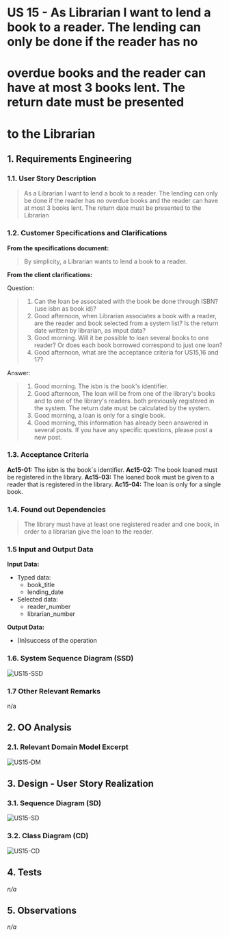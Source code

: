 # US 15 - As Librarian I want to lend a book to a reader. The lending can only be done if the reader has no
# overdue books and the reader can have at most 3 books lent. The return date must be presented
# to the Librarian

## 1. Requirements Engineering

### 1.1. User Story Description

>As a Librarian I want to lend a book to a reader. The lending can only be done if the reader has no
overdue books and the reader can have at most 3 books lent. The return date must be presented
to the Librarian

### 1.2. Customer Specifications and Clarifications

**From the specifications document:**

> By simplicity, a Librarian wants to lend a book to a reader.

**From the client clarifications:**

Question:
>1. Can the loan be associated with the book be done through ISBN? (use isbn as book id)?
>2. Good afternoon, when Librarian associates a book with a reader, are the reader and book selected from a system list?
Is the return date written by librarian, as imput data?
>3. Good morning. Will it be possible to loan several books to one reader? Or does each book borrowed correspond to just one loan?
>4. Good afternoon, what are the acceptance criteria for US15,16 and 17?

Answer:
>1. Good morning. The isbn is the book's identifier.
>2. Good afternoon, The loan will be from one of the library's books and to one of the library's readers. both previously 
registered in the system. The return date must be calculated by the system.
>3. Good morning, a loan is only for a single book.
>4. Good morning, this information has already been answered in several posts. If you have any specific questions, please post a new post.

### 1.3. Acceptance Criteria

**Ac15-01:** The isbn is the book´s identifier.
**Ac15-02:** The book loaned must be registered in the library.
**Ac15-03:** The loaned book must be given to a reader that is registered in the library.
**Ac15-04:** The loan is only for a single book.

### 1.4. Found out Dependencies

>The library must have at least one registered reader and one book, in order to a librarian give the loan to the reader.

### 1.5 Input and Output Data

**Input Data:**

* Typed data:
    * book_title
    * lending_date
* Selected data:
    * reader_number
    * librarian_number

**Output Data:**

* (In)success of the operation

### 1.6. System Sequence Diagram (SSD)

![US15-SSD](US15-SSD.svg)

### 1.7 Other Relevant Remarks

n/a

## 2. OO Analysis

### 2.1. Relevant Domain Model Excerpt

![US15-DM](US15-DM.svg)

## 3. Design - User Story Realization

### 3.1. Sequence Diagram (SD)

![US15-SD](US15-SD.svg)

### 3.2. Class Diagram (CD)

![US15-CD](US15-CD.svg)

## 4. Tests

_n/a_

## 5. Observations

_n/a_

